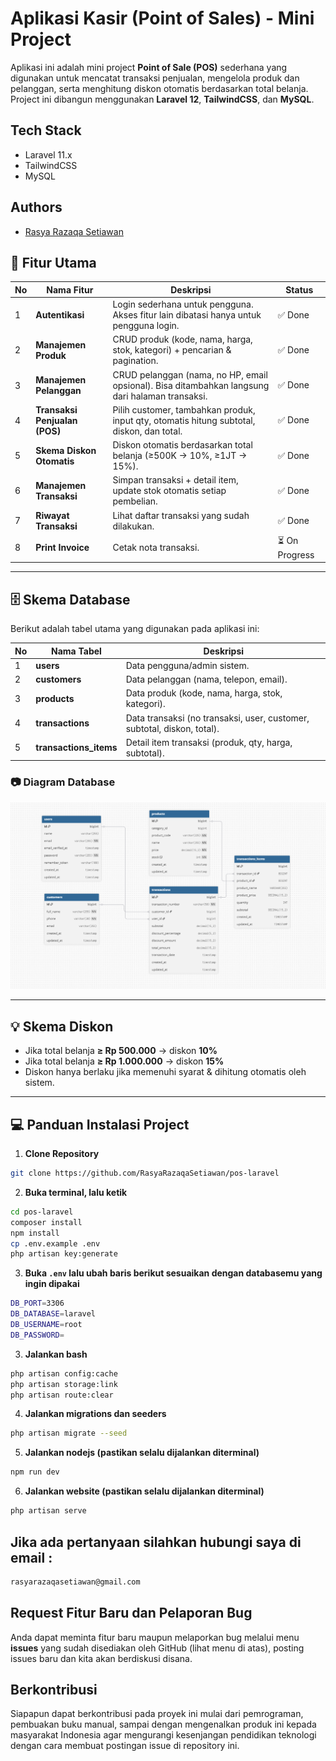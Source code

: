 # Aplikasi Kasir (Point of Sales) - Mini Project

Aplikasi ini adalah mini project **Point of Sale (POS)** sederhana yang digunakan untuk mencatat transaksi penjualan, mengelola produk dan pelanggan, serta menghitung diskon otomatis berdasarkan total belanja.  
Project ini dibangun menggunakan **Laravel 12**, **TailwindCSS**, dan **MySQL**.

## Tech Stack

- Laravel 11.x
- TailwindCSS
- MySQL

## Authors

- [Rasya Razaqa Setiawan](https://www.github.com/RasyaRazaqaSetiawan)

## 📌 Fitur Utama

| No | Nama Fitur                 | Deskripsi                                                                                     | Status       |
|----|-----------------------------|-----------------------------------------------------------------------------------------------|--------------|
| 1  | **Autentikasi**             | Login sederhana untuk pengguna. Akses fitur lain dibatasi hanya untuk pengguna login.         | ✅ Done      |
| 2  | **Manajemen Produk**        | CRUD produk (kode, nama, harga, stok, kategori) + pencarian & pagination.                     | ✅ Done      |
| 3  | **Manajemen Pelanggan**     | CRUD pelanggan (nama, no HP, email opsional). Bisa ditambahkan langsung dari halaman transaksi.| ✅ Done      |
| 4  | **Transaksi Penjualan (POS)** | Pilih customer, tambahkan produk, input qty, otomatis hitung subtotal, diskon, dan total.    | ✅ Done      |
| 5  | **Skema Diskon Otomatis**   | Diskon otomatis berdasarkan total belanja (≥500K → 10%, ≥1JT → 15%).                          | ✅ Done      |
| 6  | **Manajemen Transaksi**     | Simpan transaksi + detail item, update stok otomatis setiap pembelian.                        | ✅ Done      |
| 7  | **Riwayat Transaksi**       | Lihat daftar transaksi yang sudah dilakukan.                                                  | ✅ Done      |
| 8  | **Print Invoice**           | Cetak nota transaksi.                                                                         | ⏳ On Progress |

---

## 🗄️ Skema Database

Berikut adalah tabel utama yang digunakan pada aplikasi ini:

| No | Nama Tabel            | Deskripsi                                                                 |
|----|-----------------------|---------------------------------------------------------------------------|
| 1  | **users**             | Data pengguna/admin sistem.                                               |
| 2  | **customers**         | Data pelanggan (nama, telepon, email).                                    |
| 3  | **products**          | Data produk (kode, nama, harga, stok, kategori).                          |
| 4  | **transactions**      | Data transaksi (no transaksi, user, customer, subtotal, diskon, total).   |
| 5  | **transactions_items**| Detail item transaksi (produk, qty, harga, subtotal).                     |

### 📷 Diagram Database
![Database Schema](https://github.com/RasyaRazaqaSetiawan/pos-laravel-react/blob/c823c3c8b61748306393b3ab2db2fab5d22a66b9/skema-pos.png)

---

## 💡 Skema Diskon

- Jika total belanja **≥ Rp 500.000** → diskon **10%**  
- Jika total belanja **≥ Rp 1.000.000** → diskon **15%**  
- Diskon hanya berlaku jika memenuhi syarat & dihitung otomatis oleh sistem.  

------------
## 💻 Panduan Instalasi Project

1. **Clone Repository**
```bash
git clone https://github.com/RasyaRazaqaSetiawan/pos-laravel 
```

2. **Buka terminal, lalu ketik**
```bash
cd pos-laravel
composer install
npm install
cp .env.example .env
php artisan key:generate
```

3. **Buka ```.env``` lalu ubah baris berikut sesuaikan dengan databasemu yang ingin dipakai**
```bash
DB_PORT=3306
DB_DATABASE=laravel
DB_USERNAME=root
DB_PASSWORD=
```

3. **Jalankan bash**
```bash
php artisan config:cache
php artisan storage:link
php artisan route:clear
```

4. **Jalankan migrations dan seeders**
```bash
php artisan migrate --seed
```

5. **Jalankan nodejs (pastikan selalu dijalankan diterminal)**
```bash
npm run dev
```

6. **Jalankan website (pastikan selalu dijalankan diterminal)**
```bash
php artisan serve
```

## Jika ada pertanyaan silahkan hubungi saya di email :

```bash
rasyarazaqasetiawan@gmail.com
```

## Request Fitur Baru dan Pelaporan Bug

Anda dapat meminta fitur baru maupun melaporkan bug melalui menu **issues** yang sudah disediakan oleh GitHub (lihat menu di atas), posting issues baru dan kita akan berdiskusi disana.

## Berkontribusi

Siapapun dapat berkontribusi pada proyek ini mulai dari pemrograman, pembuakan buku manual, sampai dengan mengenalkan produk ini kepada masyarakat Indonesia agar mengurangi kesenjangan pendidikan teknologi dengan cara membuat postingan issue di repository ini.
